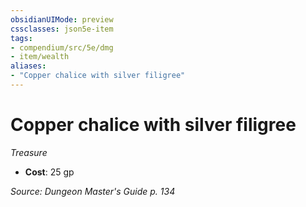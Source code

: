 ```yaml
---
obsidianUIMode: preview
cssclasses: json5e-item
tags:
- compendium/src/5e/dmg
- item/wealth
aliases: 
- "Copper chalice with silver filigree"
---
```

# Copper chalice with silver filigree
*Treasure*  

- **Cost**: 25 gp

*Source: Dungeon Master's Guide p. 134*
